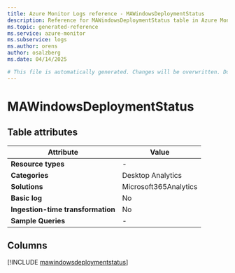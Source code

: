 ```yaml
---
title: Azure Monitor Logs reference - MAWindowsDeploymentStatus
description: Reference for MAWindowsDeploymentStatus table in Azure Monitor Logs.
ms.topic: generated-reference
ms.service: azure-monitor
ms.subservice: logs
ms.author: orens
author: osalzberg
ms.date: 04/14/2025

# This file is automatically generated. Changes will be overwritten. Do not change this file directly.
---
```


# MAWindowsDeploymentStatus




## Table attributes

|Attribute|Value|
|---|---|
|**Resource types**|-|
|**Categories**|Desktop Analytics|
|**Solutions**| Microsoft365Analytics|
|**Basic log**|No|
|**Ingestion-time transformation**|No|
|**Sample Queries**|-|



## Columns
  
[!INCLUDE [mawindowsdeploymentstatus](~/reusable-content/ce-skilling/azure/includes/azure-monitor/reference/tables/mawindowsdeploymentstatus-include.md)]
